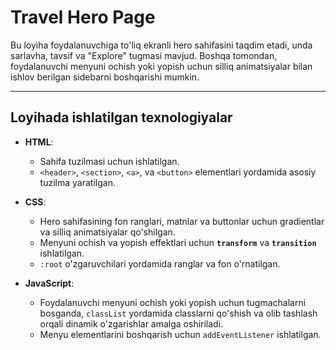 # Travel Hero Page

Bu loyiha foydalanuvchiga to'liq ekranli hero sahifasini taqdim etadi, unda sarlavha, tavsif va "Explore" tugmasi mavjud. Boshqa tomondan, foydalanuvchi menyuni ochish yoki yopish uchun silliq animatsiyalar bilan ishlov berilgan sidebarni boshqarishi mumkin.

---

## Loyihada ishlatilgan texnologiyalar

- **HTML**:  
  - Sahifa tuzilmasi uchun ishlatilgan.  
  - `<header>`, `<section>`, `<a>`, va `<button>` elementlari yordamida asosiy tuzilma yaratilgan.

- **CSS**:  
  - Hero sahifasining fon ranglari, matnlar va buttonlar uchun gradientlar va silliq animatsiyalar qo'shilgan.  
  - Menyuni ochish va yopish effektlari uchun **`transform`** va **`transition`** ishlatilgan.  
  - `:root` o'zgaruvchilari yordamida ranglar va fon o'rnatilgan.  

- **JavaScript**:  
  - Foydalanuvchi menyuni ochish yoki yopish uchun tugmachalarni bosganda, `classList` yordamida classlarni qo'shish va olib tashlash orqali dinamik o'zgarishlar amalga oshiriladi.  
  - Menyu elementlarini boshqarish uchun `addEventListener` ishlatilgan.
